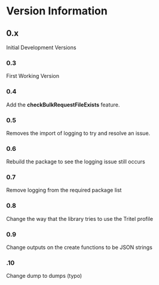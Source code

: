 # Version Information

## 0.x
Initial Development Versions

### 0.3
First Working Version

### 0.4
Add the **checkBulkRequestFileExists** feature.

### 0.5
Removes the import of logging to try and resolve an issue.

### 0.6
Rebuild the package to see the logging issue still occurs

### 0.7
Remove logging from the required package list

### 0.8
Change the way that the library tries to use the Tritel profile

### 0.9
Change outputs on the create functions to be JSON strings

### .10
Change dump to dumps (typo)